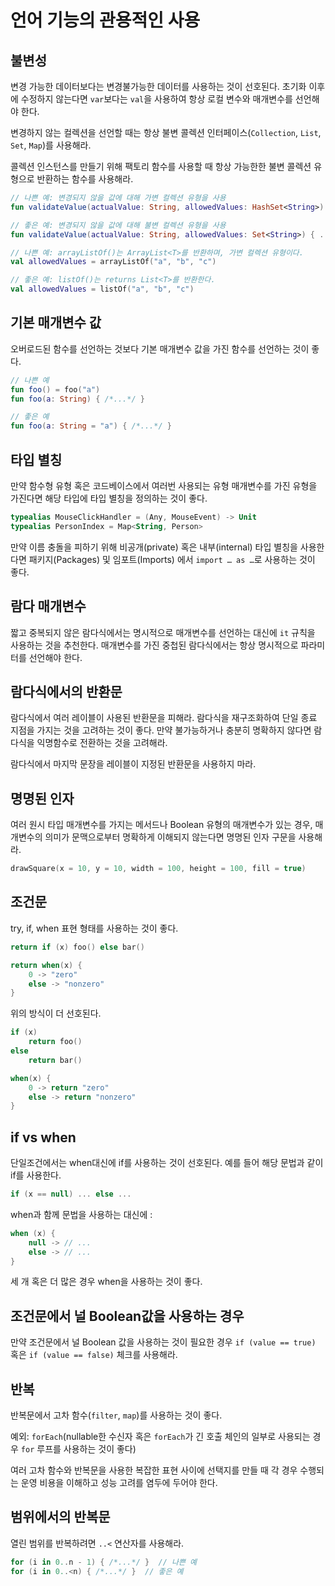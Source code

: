 # 언어 기능의 관용적인 사용

## 불변성

변경 가능한 데이터보다는 변경불가능한 데이터를 사용하는 것이 선호된다. 초기화 이후에 수정하지 않는다면 `var`보다는 `val`을 사용하여 항상 로컬 변수와 매개변수를 선언해야 한다. 

변경하지 않는 컬렉션을 선언할 때는 항상 불변 콜렉션 인터페이스(`Collection`, `List`, `Set`, `Map`)를 사용해라.

콜렉션 인스턴스를 만들기 위해 팩토리 함수를 사용할 때 항상 가능한한 불변 콜렉션 유형으로 반환하는 함수를 사용해라. 

```kotlin
// 나쁜 예: 변경되지 않을 값에 대해 가변 컬렉션 유형을 사용
fun validateValue(actualValue: String, allowedValues: HashSet<String>) { ... }

// 좋은 예: 변경되지 않을 값에 대해 불변 컬렉션 유형을 사용
fun validateValue(actualValue: String, allowedValues: Set<String>) { ... }

// 나쁜 예: arrayListOf()는 ArrayList<T>를 반환하며, 가변 컬렉션 유형이다.
val allowedValues = arrayListOf("a", "b", "c")

// 좋은 예: listOf()는 returns List<T>를 반환한다.
val allowedValues = listOf("a", "b", "c")
```

## 기본 매개변수 값

오버로드된 함수를 선언하는 것보다 기본 매개변수 값을 가진 함수를 선언하는 것이 좋다.

```kotlin
// 나쁜 예
fun foo() = foo("a")
fun foo(a: String) { /*...*/ }

// 좋은 예
fun foo(a: String = "a") { /*...*/ }
```

## 타입 별칭

만약 함수형 유형 혹은 코드베이스에서 여러번 사용되는 유형 매개변수를 가진 유형을 가진다면 해당 타입에 타입 별칭을 정의하는 것이 좋다.

```kotlin
typealias MouseClickHandler = (Any, MouseEvent) -> Unit
typealias PersonIndex = Map<String, Person>
```

만약 이름 충돌을 피하기 위해 비공개(private) 혹은 내부(internal) 타입 별칭을 사용한다면 패키지(Packages) 및 임포트(Imports) 에서 `import … as …`로 사용하는 것이 좋다.

## 람다 매개변수

짧고 중복되지 않은 람다식에서는 명시적으로 매개변수를 선언하는 대신에 `it` 규칙을 사용하는 것을 추천한다. 매개변수를 가진 중첩된 람다식에서는 항상 명시적으로 파라미터를 선언해야 한다. 

## 람다식에서의 반환문

람다식에서 여러 레이블이 사용된 반환문을 피해라. 람다식을 재구조화하여 단일 종료 지점을 가지는 것을 고려하는 것이 좋다. 만약 불가능하거나 충분히 명확하지 않다면 람다식을 익명함수로 전환하는 것을 고려해라. 

람다식에서 마지막 문장을 레이블이 지정된 반환문을 사용하지 마라.

## 명명된 인자

여러 원시 타입 매개변수를 가지는 메서드나 Boolean 유형의 매개변수가 있는 경우,  매개변수의 의미가 문맥으로부터 명확하게 이해되지 않는다면 명명된 인자 구문을 사용해라. 

```kotlin
drawSquare(x = 10, y = 10, width = 100, height = 100, fill = true)
```

## 조건문

try, if, when 표현 형태를 사용하는 것이 좋다. 

```kotlin
return if (x) foo() else bar()
```

```kotlin
return when(x) {
    0 -> "zero"
    else -> "nonzero"
}
```

위의 방식이 더 선호된다.

```kotlin
if (x)
    return foo()
else
    return bar()
```

```kotlin
when(x) {
    0 -> return "zero"
    else -> return "nonzero"
}
```
## if vs when

단일조건에서는 when대신에 if를 사용하는 것이 선호된다. 예를 들어 해당 문법과 같이 if를 사용한다. 

```kotlin
if (x == null) ... else ...
```

when과 함께 문법을 사용하는 대신에 :

```kotlin
when (x) {
    null -> // ...
    else -> // ...
}
```

세 개 혹은 더 많은 경우 when을 사용하는 것이 좋다.

## 조건문에서 널 Boolean값을 사용하는 경우

만약 조건문에서 널 Boolean 값을 사용하는 것이 필요한 경우 `if (value == true)` 혹은 `if (value == false)` 체크를 사용해라. 

## 반복

반복문에서 고차 함수(`filter`, `map`)를 사용하는 것이 좋다. 

예외: `forEach`(nullable한 수신자 혹은 `forEach`가 긴 호출 체인의 일부로 사용되는 경우 `for` 루프를 사용하는 것이 좋다)

여러 고차 함수와 반복문을 사용한 복잡한 표현 사이에 선택지를 만들 때 각 경우 수행되는 운영 비용을 이해하고 성능 고려를 염두에 두어야 한다.

## 범위에서의 반복문

열린 범위를 반복하려면 `..<` 연산자를 사용해라. 

```kotlin
for (i in 0..n - 1) { /*...*/ }  // 나쁜 예
for (i in 0..<n) { /*...*/ }  // 좋은 예
```
